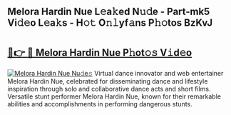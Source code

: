 ## Melora Hardin Nue L𝚎a𝚔ed N𝚞𝚍e - Part-mk5 Vi𝚍𝚎o L𝚎a𝚔s - H𝚘𝚝 O𝚗𝚕yf𝚊ns P𝚑𝚘tos BzKvJ

# <h2><a href="http://kfdrxkw.oniu.top/?m=Melora+Hardin+Nue">🔗👉 🔴 Melora Hardin Nue P𝚑ot𝚘𝚜 V𝚒d𝚎o</a></h2>

[![Melora Hardin Nue Nu𝚍e𝚜](https://i.imgur.com/0qMVB7G.gif)](http://kfdrxkw.oniu.top/?m=Melora+Hardin+Nue)
Virtual dance innovator and web entertainer Melora Hardin Nue, celebrated for disseminating dance and lifestyle inspiration through solo and collaborative dance acts and short films. Versatile stunt performer Melora Hardin Nue, known for their remarkable abilities and accomplishments in performing dangerous stunts.  

